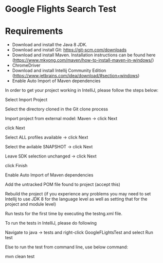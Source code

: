 # Google Flights Search Test

# Requirements

- Download and install the Java 8 JDK.
- Download and install Git: https://git-scm.com/downloads
- Download and install Maven. Installation instructions can be found here (https://www.mkyong.com/maven/how-to-install-maven-in-windows/)
- ChromeDriver
- Download and install Intellij Community Edition (https://www.jetbrains.com/idea/download/#section=windows)
- Enable Auto Import of Maven dependencies


In order to get your project working in IntelliJ, please follow the steps below:

Select Import Project

Select the directory cloned in the Git clone process

Import project from external model: Maven → click Next

click Next

Select ALL profiles available → click Next

Select the avilable SNAPSHOT → click Next

Leave SDK selection unchanged → click Next

click Finish

Enable Auto Import of Maven dependencies

Add the untracked POM file found to project (accept this)

Rebuild the project (if you experience any problems you may need to set Intellij to use JDK 8 for the language level as well as setting that for the project and module level)

Run tests for the first time by executing the testng.xml file.

To run the tests in IntelliJ, please do following

Navigate to java -> tests and right-click GoogleFLightsTest and select Run test

Else to run the test from command line, use below command:

mvn clean test